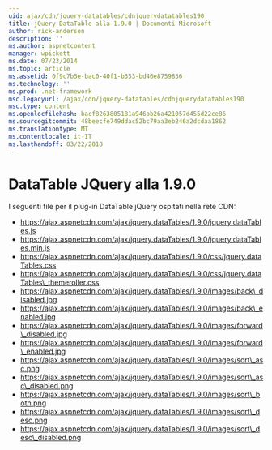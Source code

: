 ```yaml
---
uid: ajax/cdn/jquery-datatables/cdnjquerydatatables190
title: jQuery DataTable alla 1.9.0 | Documenti Microsoft
author: rick-anderson
description: ''
ms.author: aspnetcontent
manager: wpickett
ms.date: 07/23/2014
ms.topic: article
ms.assetid: 0f9c7b5e-bac0-40f1-b353-bd46e8759836
ms.technology: ''
ms.prod: .net-framework
msc.legacyurl: /ajax/cdn/jquery-datatables/cdnjquerydatatables190
msc.type: content
ms.openlocfilehash: bacf8263805181a946bb26a421057d455d22ce86
ms.sourcegitcommit: 48beecfe749ddac52bc79aa3eb246a2dcdaa1862
ms.translationtype: MT
ms.contentlocale: it-IT
ms.lasthandoff: 03/22/2018
---
```

<a name="jquery-datatables-190"></a>DataTable JQuery alla 1.9.0
====================
I seguenti file per il plug-in DataTable jQuery ospitati nella rete CDN:

- https://ajax.aspnetcdn.com/ajax/jquery.dataTables/1.9.0/jquery.dataTables.js
- https://ajax.aspnetcdn.com/ajax/jquery.dataTables/1.9.0/jquery.dataTables.min.js
- https://ajax.aspnetcdn.com/ajax/jquery.dataTables/1.9.0/css/jquery.dataTables.css
- https://ajax.aspnetcdn.com/ajax/jquery.dataTables/1.9.0/css/jquery.dataTables\_themeroller.css
- https://ajax.aspnetcdn.com/ajax/jquery.dataTables/1.9.0/images/back\_disabled.jpg
- https://ajax.aspnetcdn.com/ajax/jquery.dataTables/1.9.0/images/back\_enabled.jpg
- https://ajax.aspnetcdn.com/ajax/jquery.dataTables/1.9.0/images/forward\_disabled.jpg
- https://ajax.aspnetcdn.com/ajax/jquery.dataTables/1.9.0/images/forward\_enabled.jpg
- https://ajax.aspnetcdn.com/ajax/jquery.dataTables/1.9.0/images/sort\_asc.png
- https://ajax.aspnetcdn.com/ajax/jquery.dataTables/1.9.0/images/sort\_asc\_disabled.png
- https://ajax.aspnetcdn.com/ajax/jquery.dataTables/1.9.0/images/sort\_both.png
- https://ajax.aspnetcdn.com/ajax/jquery.dataTables/1.9.0/images/sort\_desc.png
- https://ajax.aspnetcdn.com/ajax/jquery.dataTables/1.9.0/images/sort\_desc\_disabled.png
